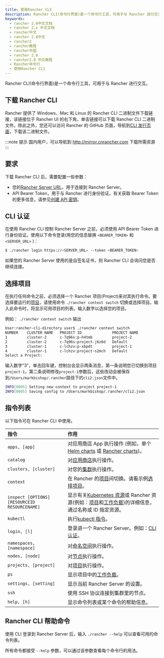 ```yaml
---
title: 使用Rancher CLI
description: Rancher CLI(命令行界面)是一个命令行工具，可用于与 Rancher 进行交互。二进制文件可以直接从 UI 下载。该链接可以在 Rancher UI 的右下角找到。我们有 Windows，Mac 和 Linux 的二进制文件。您也可以在CLI 的发行页面 https://github.com/rancher/cli/releases 上直接下载该二进制文件。
keywords:
  - rancher 2.0中文文档
  - rancher 2.x 中文文档
  - rancher中文
  - rancher 2.0中文
  - rancher2
  - rancher教程
  - rancher中国
  - rancher 2.0
  - rancher2.0 中文教程
  - Rancher命令行
  - 使用Rancher CLI
---
```


Rancher CLI(命令行界面)是一个命令行工具，可用于与 Rancher 进行交互。

## 下载 Rancher CLI

Rancher 提供了 Windows、Mac 和 Linux 的 Rancher CLI 二进制文件下载链接，该链接位于 Rancher UI 的右下角，单击链接可以下载 Rancher CLI 二进制文件。除此之外，您还可以访问 Rancher 的 GitHub 页面，导航到[CLI 发行页面](https://github.com/rancher/cli/releases)，下载该二进制文件。

:::note 提示
国内用户，可以导航到 http://mirror.cnrancher.com 下载所需资源
:::

## 要求

下载 Rancher CLI 后，需要配置一些参数：

- 您的[Rancher Server URL](/docs/rancher2/admin-settings/_index)，用于连接到 Rancher Server。
- API Bearer Token，用于与 Rancher 进行身份验证。有关获取 Bearer Token 的更多信息，请参见[创建 API 密钥](/docs/rancher2/user-settings/api-keys/_index)。

## CLI 认证

在使用 Rancher CLI 控制 Rancher Server 之前，必须使用 API​​ Bearer Token 进行身份验证。使用以下命令登录(用您的信息替换 `<BEARER_TOKEN>` 和 `<SERVER_URL>` )：

```bash
$ ./rancher login https://<SERVER_URL> --token <BEARER_TOKEN>
```

如果您的 Rancher Server 使用的是自签名证书，则 Rancher CLI 会询问您是否继续连接。

## 选择项目

在执行任何命令之前，必须选择一个 Rancher 项目(Project)来对其执行命令。要选择要运行的[项目](/docs/rancher2/cluster-admin/projects-and-namespaces/_index)，请使用命令 `./rancher context switch` 切换或选择项目。输入此命令时，将显示可用项目的列表。输入数字以选择您的项目。

例如： `./rancher context switch` 输出

```bash
User:rancher-cli-directory user$ ./rancher context switch
NUMBER    CLUSTER NAME   PROJECT ID              PROJECT NAME
1         cluster-2      c-7q96s:p-h4tmb         project-2
2         cluster-2      c-7q96s:project-j6z6d   Default
3         cluster-1      c-lchzv:p-xbpdt         project-1
4         cluster-1      c-lchzv:project-s2mch   Default
Select a Project:
```

输入数字“3”，单击回车键，控制台会显示两条消息，第一条说明您已切换到项目`project-1`，第二条说明修改`project-1`参数后，这些改动会被保存到`/Users/markbishop/.rancher`路径下的`cli2.json`文件中。

```bash
INFO[0005] Setting new context to project project-1
INFO[0005] Saving config to /Users/markbishop/.rancher/cli2.json
```

## 指令列表

以下指令可在 Rancher CLI 中使用。

| 指令                                          | 作用                                                                                                                                                                                                                                                                                         |
| :-------------------------------------------- | :------------------------------------------------------------------------------------------------------------------------------------------------------------------------------------------------------------------------------------------------------------------------------------------- |
| `apps, [app]`                                 | 对应用商店 App 执行操作 (例如，单个[Helm charts](https://helm.sh/docs/) 或 [Rancher charts](/docs/rancher2/helm-charts/legacy-catalogs/adding-catalogs/_index))。                                                                                                                            |
| `catalog`                                     | 对[应用商店](/docs/rancher2/helm-charts/legacy-catalogs/_index)执行操作。                                                                                                                                                                                                                    |
| `clusters, [cluster]`                         | 对您的[集群](/docs/rancher2/cluster-provisioning/_index)执行操作。                                                                                                                                                                                                                           |
| `context`                                     | 在 Rancher 的[项目](/docs/rancher2/cluster-admin/projects-and-namespaces/_index)间切换。请看示例[选择项目](#选择项目)。                                                                                                                                                                      |
| `inspect [OPTIONS] [RESOURCEID RESOURCENAME]` | 显示有关[Kubernetes 资源](https://kubernetes.io/docs/reference/kubectl/cheatsheet/#resource-types)或 Rancher 资源(例如：[项目](/docs/rancher2/cluster-admin/projects-and-namespaces/_index)和[工作负载](/docs/rancher2/k8s-in-rancher/workloads/_index))的详细信息，通过名称或 ID 指定资源。 |
| `kubectl`                                     | 执行[kubectl 指令](https://kubernetes.io/docs/reference/kubectl/overview/#operations)。                                                                                                                                                                                                      |
| `login, [l]`                                  | 登录进一个 Rancher Server。例如：[CLI 认证](#cli认证)。                                                                                                                                                                                                                                      |
| `namespaces, [namespace]`                     | 对[命名空间](/docs/rancher2/cluster-admin/projects-and-namespaces/_index)执行操作。                                                                                                                                                                                                          |
| `nodes, [node]`                               | 对[节点](/docs/rancher2/overview/concepts/_index)执行操作。                                                                                                                                                                                                                                  |
| `projects, [project]`                         | 对[项目](/docs/rancher2/cluster-admin/projects-and-namespaces/_index)执行操作。                                                                                                                                                                                                              |
| `ps`                                          | 显示项目中的[工作负载](/docs/rancher2/k8s-in-rancher/workloads/_index)。                                                                                                                                                                                                                     |
| `settings, [setting]`                         | 显示当前 Rancher Server 的设置。                                                                                                                                                                                                                                                             |
| `ssh`                                         | 使用 SSH 协议连接到集群里的节点。                                                                                                                                                                                                                                                            |
| `help, [h]`                                   | 显示命令列表或某个命令的帮助信息。                                                                                                                                                                                                                                                           |

## Rancher CLI 帮助命令

使用 CLI 登录到 Rancher Server 后，输入 `./rancher --help` 可以查看可用的命令列表。

所有命令都接受 `--help` 参数，可以通过该参数查看每个命令行的用法。
